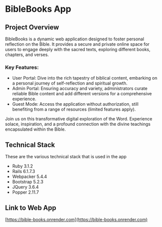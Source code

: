 # BibleBooks App

## Project Overview

BibleBooks is a dynamic web application designed to foster personal reflection on the Bible. It provides a secure and private online space for users to engage deeply with the sacred texts, exploring different books, chapters, and verses.

### Key Features:

- User Portal: Dive into the rich tapestry of biblical content, embarking on a personal journey of self-reflection and spiritual growth.
- Admin Portal: Ensuring accuracy and variety, administrators curate reliable Bible content and add different versions for a comprehensive experience.
- Guest Mode: Access the application without authorization, still benefiting from a range of resources (limited features apply).

Join us on this transformative digital exploration of the Word. Experience solace, inspiration, and a profound connection with the divine teachings encapsulated within the Bible.

## Technical Stack

These are the various technical stack that is used in the app
- Ruby 3.1.2
- Rails 6.1.7.3
- Webpacker 5.4.4
- Bootstrap 5.2.3
- JQuery 3.6.4
- Popper 2.11.7

## Link to Web App

[https://bible-books.onrender.com](https://bible-books.onrender.com)
